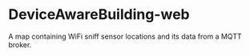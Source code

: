 # DeviceAwareBuilding-web
A map containing WiFi sniff sensor locations and its data from a MQTT broker.
